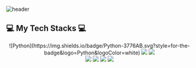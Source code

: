 ![header](https://capsule-render.vercel.app/api?type=wave&color=auto&height=300&section=header&text=Yongyeon%20Kim&fontSize=90)
## 💻 My Tech Stacks 💻 
<div align="center">
  ![Python](https://img.shields.io/badge/Python-3776AB.svg?style=for-the-badge&logo=Python&logoColor=white)
  <img src="https://img.shields.io/badge/Pytorch-EE4C2C?style=for-the-badge&logo=Pytorch&logoColor=white"/>
  <img src="https://img.shields.io/badge/TensorFlow-FF6F00?style=for-the-badge&logo=Tensorflow&logoColor=white"/> <br/>
  <img src="https://img.shields.io/badge/Docker-2496ED?style=for-the-badge&logo=Docker&logoColor=white"/>
  <img src="https://img.shields.io/badge/Linux-FCC624?style=for-the-badge&logo=Linux&logoColor=white"/>
  <img src="https://img.shields.io/badge/MySQL-4479A1?style=for-the-badge&logo=MySQL&logoColor=white"/>
  <img src="https://img.shields.io/badge/MongoDB-47A248?style=for-the-badge&logo=MongoDB&logoColor=white"/>
</div>

